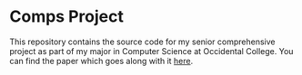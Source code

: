 # Comps Project
This repository contains the source code for my senior comprehensive project as part of my major in Computer Science at Occidental College. You can find the paper which goes along with it [here](https://github.com/knoahwillis/Comps-Paper).
